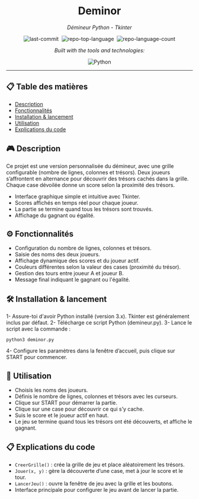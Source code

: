 <div align="center" class="text-center">
  <h1>Deminor</h1>

  <p><em>Démineur Python - Tkinter</em></p>
  <img alt="last-commit" src="https://img.shields.io/github/last-commit/socallmebertille/Deminor?style=flat&amp;logo=git&amp;logoColor=white&amp;color=0080ff" class="inline-block mx-1" style="margin: 0px 2px;">
  <img alt="repo-top-language" src="https://img.shields.io/github/languages/top/socallmebertille/Deminor?style=flat&amp;color=0080ff" class="inline-block mx-1" style="margin: 0px 2px;">
  <img alt="repo-language-count" src="https://img.shields.io/github/languages/count/socallmebertille/Deminor?style=flat&amp;color=0080ff" class="inline-block mx-1" style="margin: 0px 2px;">
  <p><em>Built with the tools and technologies:</em></p>
  <img alt="Python" src="https://img.shields.io/badge/Python-fdfd66.svg?style=flat&amp;logo=Python&amp;logoColor=Blue" class="inline-block mx-1" style="margin: 0px 2px;">
</div>

---

## 📋 Table des matières

- [Description](#-description)
- [Fonctionnalités](#-fonctionnalités)
- [Installation & lancement](#-installation-&-lancement)
- [Utilisation](#-utilisation)
- [Explications du code](#-explications-du-code)

## 🎮 Description

Ce projet est une version personnalisée du démineur, avec une grille configurable (nombre de lignes, colonnes et trésors).
Deux joueurs s’affrontent en alternance pour découvrir des trésors cachés dans la grille. Chaque case dévoilée donne un score selon la proximité des trésors.
- Interface graphique simple et intuitive avec Tkinter.
- Scores affichés en temps réel pour chaque joueur.
- La partie se termine quand tous les trésors sont trouvés.
- Affichage du gagnant ou égalité.

## ⚙️ Fonctionnalités

- Configuration du nombre de lignes, colonnes et trésors.
- Saisie des noms des deux joueurs.
- Affichage dynamique des scores et du joueur actif.
- Couleurs différentes selon la valeur des cases (proximité du trésor).
- Gestion des tours entre joueur A et joueur B.
- Message final indiquant le gagnant ou l'égalité.

## 🛠️ Installation & lancement

1- Assure-toi d'avoir Python installé (version 3.x). Tkinter est généralement inclus par défaut.
2- Télécharge ce script Python (demineur.py).
3- Lance le script avec la commande :

```
python3 deminor.py
```
4- Configure les paramètres dans la fenêtre d’accueil, puis clique sur START pour commencer.

## 📐 Utilisation

- Choisis les noms des joueurs.
- Définis le nombre de lignes, colonnes et trésors avec les curseurs.
- Clique sur START pour démarrer la partie.
- Clique sur une case pour découvrir ce qui s’y cache.
- Suis le score et le joueur actif en haut.
- Le jeu se termine quand tous les trésors ont été découverts, et affiche le gagnant.

## 📋 Explications du code

- `CreerGrille()` : crée la grille de jeu et place aléatoirement les trésors.
- `Jouer(x, y)` : gère la découverte d’une case, met à jour le score et le tour.
- `LancerJeu()` : ouvre la fenêtre de jeu avec la grille et les boutons.
- Interface principale pour configurer le jeu avant de lancer la partie.

